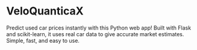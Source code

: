 # VeloQuanticaX
Predict used car prices instantly with this Python web app! Built with Flask and scikit-learn, it uses real car data to give accurate market estimates. Simple, fast, and easy to use.
